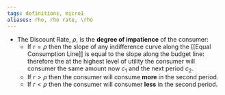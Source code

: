 ```yaml
---
tags: definitions, micro1 
aliases: rho, rho rate, \rho
---
```

- The Discount Rate, $\rho$, is the **degree of impatience** of the consumer:
	- If $r=\rho$ then the slope of any indifference curve along the [[Equal Consumption Line]] is equal to the slope along the budget line: therefore the at the highest level of utility the consumer will consumer the same amount now $c_{1}$ and the next period $c_{2}$.
	- If $r>\rho$ then the consumer will consume **more** in the second period.
	- If $r<\rho$ then the consumer will consumer **less** in the second period.

